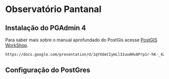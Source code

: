 # Observatório Pantanal

## Instalação do PGAdmin 4

Para saber mais sobre o manual aprofundado do PostGis acesse [PostGIS WorkShop]([https://pages.github.com/](https://docs.google.com/presentation/d/1qYXdeCIymLl32uoAHvAPrp1r-hK-_4Z8InG7sHEo6vc/edit?usp=sharing)).

```bash
https://docs.google.com/presentation/d/1qYXdeCIymLl32uoAHvAPrp1r-hK-_4Z8InG7sHEo6vc/edit?usp=sharing
```


## Configuração do PostGres


